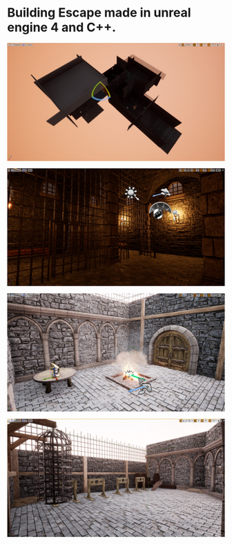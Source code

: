 # Building Escape made in unreal engine 4 and C++.


![Alt text](Screenshots/screenshot_1.jpg?raw=true "screenshot 1")

![Alt text](Screenshots/screenshot_2.jpg?raw=true "screenshot 2")

![Alt text](Screenshots/screenshot_3.jpg?raw=true "screenshot 3")

![Alt text](Screenshots/screenshot_4.jpg?raw=true "screenshot 4")